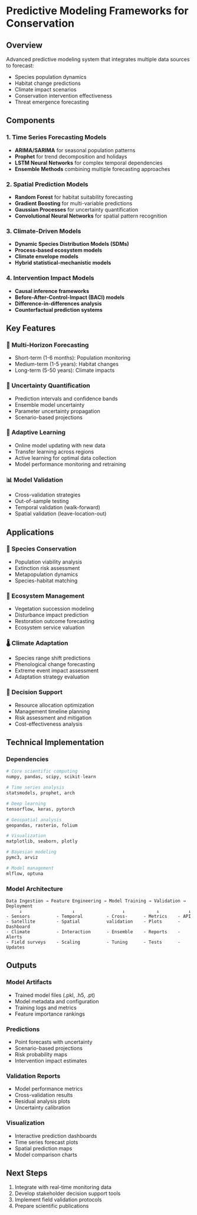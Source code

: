 # Predictive Modeling Frameworks for Conservation

## Overview
Advanced predictive modeling system that integrates multiple data sources to forecast:
- Species population dynamics
- Habitat change predictions
- Climate impact scenarios
- Conservation intervention effectiveness
- Threat emergence forecasting

## Components

### 1. Time Series Forecasting Models
- **ARIMA/SARIMA** for seasonal population patterns
- **Prophet** for trend decomposition and holidays
- **LSTM Neural Networks** for complex temporal dependencies
- **Ensemble Methods** combining multiple forecasting approaches

### 2. Spatial Prediction Models
- **Random Forest** for habitat suitability forecasting
- **Gradient Boosting** for multi-variable predictions
- **Gaussian Processes** for uncertainty quantification
- **Convolutional Neural Networks** for spatial pattern recognition

### 3. Climate-Driven Models
- **Dynamic Species Distribution Models (SDMs)**
- **Process-based ecosystem models**
- **Climate envelope models**
- **Hybrid statistical-mechanistic models**

### 4. Intervention Impact Models
- **Causal inference frameworks**
- **Before-After-Control-Impact (BACI) models**
- **Difference-in-differences analysis**
- **Counterfactual prediction systems**

## Key Features

### 🔮 Multi-Horizon Forecasting
- Short-term (1-6 months): Population monitoring
- Medium-term (1-5 years): Habitat changes
- Long-term (5-50 years): Climate impacts

### 🎯 Uncertainty Quantification
- Prediction intervals and confidence bands
- Ensemble model uncertainty
- Parameter uncertainty propagation
- Scenario-based projections

### 🔄 Adaptive Learning
- Online model updating with new data
- Transfer learning across regions
- Active learning for optimal data collection
- Model performance monitoring and retraining

### 📊 Model Validation
- Cross-validation strategies
- Out-of-sample testing
- Temporal validation (walk-forward)
- Spatial validation (leave-location-out)

## Applications

### 🦎 Species Conservation
- Population viability analysis
- Extinction risk assessment
- Metapopulation dynamics
- Species-habitat matching

### 🌿 Ecosystem Management
- Vegetation succession modeling
- Disturbance impact prediction
- Restoration outcome forecasting
- Ecosystem service valuation

### 🌡️ Climate Adaptation
- Species range shift predictions
- Phenological change forecasting
- Extreme event impact assessment
- Adaptation strategy evaluation

### 💼 Decision Support
- Resource allocation optimization
- Management timeline planning
- Risk assessment and mitigation
- Cost-effectiveness analysis

## Technical Implementation

### Dependencies
```python
# Core scientific computing
numpy, pandas, scipy, scikit-learn

# Time series analysis
statsmodels, prophet, arch

# Deep learning
tensorflow, keras, pytorch

# Geospatial analysis
geopandas, rasterio, folium

# Visualization
matplotlib, seaborn, plotly

# Bayesian modeling
pymc3, arviz

# Model management
mlflow, optuna
```

### Model Architecture
```
Data Ingestion → Feature Engineering → Model Training → Validation → Deployment
     ↓                   ↓                  ↓            ↓           ↓
- Sensors          - Temporal         - Cross-      - Metrics    - API
- Satellite        - Spatial          validation    - Plots      - Dashboard
- Climate          - Interaction      - Ensemble    - Reports    - Alerts
- Field surveys    - Scaling          - Tuning      - Tests      - Updates
```

## Outputs

### Model Artifacts
- Trained model files (.pkl, .h5, .pt)
- Model metadata and configuration
- Training logs and metrics
- Feature importance rankings

### Predictions
- Point forecasts with uncertainty
- Scenario-based projections
- Risk probability maps
- Intervention impact estimates

### Validation Reports
- Model performance metrics
- Cross-validation results
- Residual analysis plots
- Uncertainty calibration

### Visualization
- Interactive prediction dashboards
- Time series forecast plots
- Spatial prediction maps
- Model comparison charts

## Next Steps
1. Integrate with real-time monitoring data
2. Develop stakeholder decision support tools
3. Implement field validation protocols
4. Prepare scientific publications
